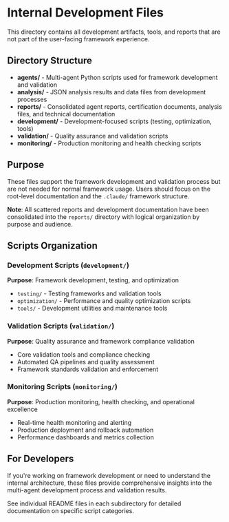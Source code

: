 # Internal Development Files

This directory contains all development artifacts, tools, and reports that are not part of the user-facing framework experience.

## Directory Structure

- **agents/** - Multi-agent Python scripts used for framework development and validation
- **analysis/** - JSON analysis results and data files from development processes  
- **reports/** - Consolidated agent reports, certification documents, analysis files, and technical documentation
- **development/** - Development-focused scripts (testing, optimization, tools)
- **validation/** - Quality assurance and validation scripts
- **monitoring/** - Production monitoring and health checking scripts

## Purpose

These files support the framework development and validation process but are not needed for normal framework usage. Users should focus on the root-level documentation and the `.claude/` framework structure.

**Note**: All scattered reports and development documentation have been consolidated into the `reports/` directory with logical organization by purpose and audience.

## Scripts Organization

### Development Scripts (`development/`)
**Purpose**: Framework development, testing, and optimization
- `testing/` - Testing frameworks and validation tools
- `optimization/` - Performance and quality optimization scripts
- `tools/` - Development utilities and maintenance tools

### Validation Scripts (`validation/`)
**Purpose**: Quality assurance and framework compliance validation
- Core validation tools and compliance checking
- Automated QA pipelines and quality assessment
- Framework standards validation and enforcement

### Monitoring Scripts (`monitoring/`)
**Purpose**: Production monitoring, health checking, and operational excellence
- Real-time health monitoring and alerting
- Production deployment and rollback automation
- Performance dashboards and metrics collection

## For Developers

If you're working on framework development or need to understand the internal architecture, these files provide comprehensive insights into the multi-agent development process and validation results.

See individual README files in each subdirectory for detailed documentation on specific script categories.
